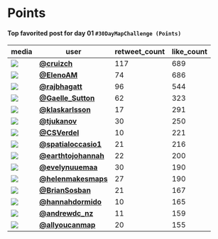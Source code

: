 # Points

#### Top favorited post for day 01 `#30DayMapChallenge (Points)`
| media                                                            | user                                                                                   |   retweet_count |   like_count |
|------------------------------------------------------------------|----------------------------------------------------------------------------------------|-----------------|--------------|
| ![](https://pbs.twimg.com/media/FDHntHTVEAAGUdY.jpg)             | **[@cruizch](https://twitter.com/cruizch/status/1455199110315720704)**                 |             117 |          689 |
| ![](https://pbs.twimg.com/media/FDJINIAXMAU-kM_.jpg)             | **[@ElenoAM](https://twitter.com/ElenoAM/status/1455305113908785152)**                 |              74 |          686 |
| ![](https://pbs.twimg.com/media/FDHsgsgVcAEisKw.jpg)             | **[@rajbhagatt](https://twitter.com/rajbhagatt/status/1455205225376018437)**           |              96 |          544 |
| ![](https://pbs.twimg.com/media/FC88GI_WQAcMCzU.jpg)             | **[@Gaelle_Sutton](https://twitter.com/Gaelle_Sutton/status/1455073119094202371)**     |              62 |          323 |
| ![](https://pbs.twimg.com/media/FCtGfeuX0AYtI5l.jpg)             | **[@klaskarlsson](https://twitter.com/klaskarlsson/status/1455069092520497155)**       |              17 |          291 |
| ![](https://pbs.twimg.com/media/FDF-rokXIAYvfcD.jpg)             | **[@tjukanov](https://twitter.com/tjukanov/status/1455083977564360711)**               |              30 |          250 |
| ![](https://pbs.twimg.com/media/FDGe7p3UYAM68Y-.jpg)             | **[@CSVerdel](https://twitter.com/CSVerdel/status/1455118916456370180)**               |              10 |          221 |
| ![](https://pbs.twimg.com/media/FDIwcHoWQAUN9z8.jpg)             | **[@spatialoccasio1](https://twitter.com/spatialoccasio1/status/1455279757512347648)** |              21 |          216 |
| ![](https://pbs.twimg.com/media/FDGd9ybUcAIuuQz.jpg)             | **[@earthtojohannah](https://twitter.com/earthtojohannah/status/1455117844346146816)** |              22 |          200 |
| ![](https://pbs.twimg.com/media/FDF9D5WWEAMdcQ-.jpg)             | **[@evelynuuemaa](https://twitter.com/evelynuuemaa/status/1455082523055296516)**       |              30 |          190 |
| ![](https://pbs.twimg.com/tweet_video_thumb/FDHdcHkWYAIKf7o.jpg) | **[@helenmakesmaps](https://twitter.com/helenmakesmaps/status/1455188335153106952)**   |              27 |          190 |
| ![](https://pbs.twimg.com/media/FDGj0TQWYAEh0bQ.jpg)             | **[@BrianSosban](https://twitter.com/BrianSosban/status/1455124320091508736)**         |              21 |          167 |
| ![](https://pbs.twimg.com/media/FDGh1k0UcAAdpTY.jpg)             | **[@hannahdormido](https://twitter.com/hannahdormido/status/1455122630026035205)**     |              10 |          165 |
| ![](https://pbs.twimg.com/media/FDFSwUVVEAEVaaN.jpg)             | **[@andrewdc_nz](https://twitter.com/andrewdc_nz/status/1455035298878943242)**         |              11 |          159 |
| ![](https://pbs.twimg.com/tweet_video_thumb/FDHa4cWWUAcTf9r.jpg) | **[@allyoucanmap](https://twitter.com/allyoucanmap/status/1455186510496608257)**       |              20 |          155 |
 
